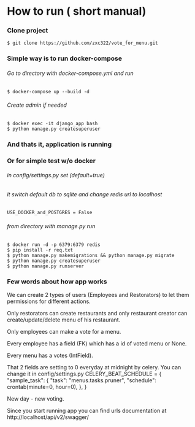 # How to run ( short manual)
### Clone project 
    $ git clone https://github.com/zxc322/vote_for_menu.git
### Simple way is to run docker-compose
###### Go to directory with docker-compose.yml and run
    $ docker-compose up --build -d
###### Create admin if needed
    $ docker exec -it django_app bash
    $ python manage.py createsuperuser
### And thats it, application is running

### Or for simple test w/o docker
###### in config/settings.py set (default=true)

###### it switch default db to sqlite and change redis url to localhost
    USE_DOCKER_and_POSTGRES = False
        
###### from directory with manage.py run

    $ docker run -d -p 6379:6379 redis
    $ pip install -r req.txt
    $ python manage.py makemigrations && python manage.py migrate
    $ python manage.py createsuperuser
    $ python manage.py runserver
    


### Few words about how app works

We can create 2 types of users (Employees and Restorators) to let them permissions for different actions.

Only restorators can create restaurants and only restaurant creator can create/update/delete menu of his restaurant.

Only employees can make a vote for a menu.

Every employee has a field (FK) which has a id of voted menu or None.

Every menu has a votes (IntField).

That 2 fields are setting to 0 everyday at midnight by celery. You can change it in config/settings.py
    CELERY_BEAT_SCHEDULE = {
        "sample_task": {
            "task": "menus.tasks.pruner",
            "schedule": crontab(minute=0, hour=0),
        },
    }

New day - new voting.
   
Since you start running app you can find urls documentation at 
        http://localhost/api/v2/swagger/

      
